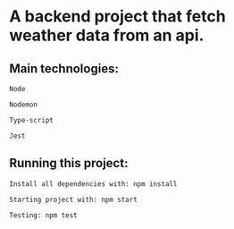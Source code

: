 # A backend project that fetch weather data from an api.

## Main technologies:

```
Node

Nodemon

Type-script

Jest
```

## Running this project:

```
Install all dependencies with: npm install

Starting project with: npm start

Testing: npm test
```
